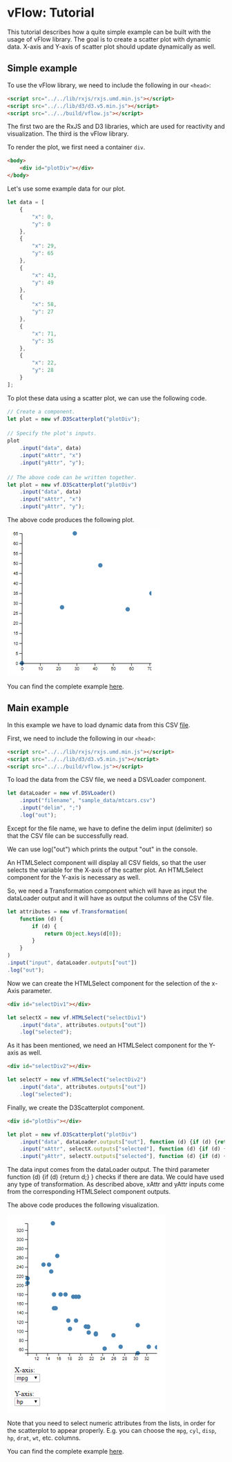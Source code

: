 # vFlow: Tutorial

This tutorial describes how a quite simple example can be built with the usage of vFlow library. The goal is to create a scatter plot with dynamic data. X-axis and Y-axis of scatter plot should update dynamically as well.   

## Simple example

To use the vFlow library, we need to include the following in our `<head>`:

```html
<script src="../../lib/rxjs/rxjs.umd.min.js"></script>
<script src="../../lib/d3/d3.v5.min.js"></script>
<script src="../../build/vflow.js"></script>
```

The first two are the RxJS and D3 libraries, which are used for reactivity and visualization. The third is the vFlow library.

To render the plot, we first need a container `div`.

```html
<body>
    <div id="plotDiv"></div>
</body>
```

Let's use some example data for our plot.

```js
let data = [
    {
        "x": 0,
        "y": 0
    },
    {
        "x": 29,
        "y": 65
    },
    {
        "x": 43,
        "y": 49
    },
    {
        "x": 58,
        "y": 27
    },
    {
        "x": 71,
        "y": 35
    },
    {
        "x": 22,
        "y": 28
    }
];
```

To plot these data using a scatter plot, we can use the following code.

```js
// Create a component.
let plot = new vf.D3Scatterplot("plotDiv");

// Specify the plot's inputs.
plot
    .input("data", data)
    .input("xAttr", "x")
    .input("yAttr", "y");

// The above code can be written together.
let plot = new vf.D3Scatterplot("plotDiv")
    .input("data", data)
    .input("xAttr", "x")
    .input("yAttr", "y");
```

The above code produces the following plot.

![Tutorial example simple](tutorial_example_simple.png)

You can find the complete example [here](tutorial_example_simple.html).

## Main example

In this example we have to load dynamic data from this CSV [file](sample_data/mtcars.csv).

First, we need to include the following in our `<head>`:

```html
<script src="../../lib/rxjs/rxjs.umd.min.js"></script>
<script src="../../lib/d3/d3.v5.min.js"></script>
<script src="../../build/vflow.js"></script>
```

To load the data from the CSV file, we need a DSVLoader component. 

```js
let dataLoader = new vf.DSVLoader()
    .input("filename", "sample_data/mtcars.csv")
    .input("delim", ";")
    .log("out");
```    

Except for the file name, we have to define the delim input (delimiter) so that the CSV file can be successfully read.

We can use log("out") which prints the output "out" in the console.

An HTMLSelect component will display all CSV fields, so that the user selects the variable for the X-axis of the scatter plot. An HTMLSelect component for the Y-axis is necessary as well.

So, we need a Transformation component which will have as input the dataLoader output and it will have as output the columns of the CSV file.

```js
let attributes = new vf.Transformation(
    function (d) { 
        if (d) {
            return Object.keys(d[0]); 
        }  
    } 
)
.input("input", dataLoader.outputs["out"])
.log("out");
 ```

Now we can create the HTMLSelect component for the selection of the x-Axis parameter.

```html
<div id="selectDiv1"></div>
```

```js
let selectX = new vf.HTMLSelect("selectDiv1")
    .input("data", attributes.outputs["out"])
    .log("selected");
```    

As it has been mentioned, we need an HTMLSelect component for the Y-axis as well.    

```html
<div id="selectDiv2"></div>
```

```js
let selectY = new vf.HTMLSelect("selectDiv2")
    .input("data", attributes.outputs["out"])
    .log("selected");
```    

Finally, we create the D3Scatterplot component. 

```html
<div id="plotDiv"></div>
```

```js
let plot = new vf.D3Scatterplot("plotDiv")
    .input("data", dataLoader.outputs["out"], function (d) {if (d) {return d;} } )
    .input("xAttr", selectX.outputs["selected"], function (d) {if (d) {return d;} } )
    .input("yAttr", selectY.outputs["selected"], function (d) {if (d) {return d;} } );
```    

The data input comes from the dataLoader output. The third parameter function (d) {if (d) {return d;} } checks if there are data. We could have used any type of transformation.
As described above, xAttr and yAttr inputs come from the corresponding HTMLSelect component outputs.    

The above code produces the following visualization.

![Tutorial example](tutorial_example.png)

Note that you need to select numeric attributes from the lists, in order for the scatterplot to appear properly. E.g. you can choose the `mpg`, `cyl`, `disp`, `hp`, `drat`, `wt`, etc. columns.

You can find the complete example [here](tutorial_example.html).

